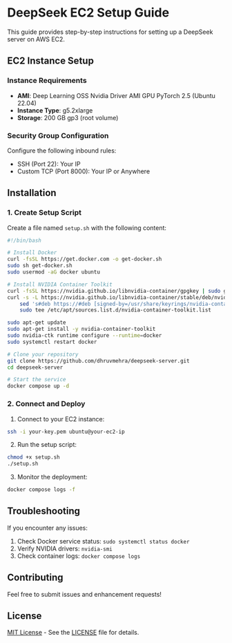 # DeepSeek EC2 Setup Guide

This guide provides step-by-step instructions for setting up a DeepSeek server on AWS EC2.

## EC2 Instance Setup

### Instance Requirements
- **AMI**: Deep Learning OSS Nvidia Driver AMI GPU PyTorch 2.5 (Ubuntu 22.04)
- **Instance Type**: g5.2xlarge
- **Storage**: 200 GB gp3 (root volume)

### Security Group Configuration
Configure the following inbound rules:
- SSH (Port 22): Your IP
- Custom TCP (Port 8000): Your IP or Anywhere

## Installation

### 1. Create Setup Script
Create a file named `setup.sh` with the following content:

```bash
#!/bin/bash

# Install Docker
curl -fsSL https://get.docker.com -o get-docker.sh
sudo sh get-docker.sh
sudo usermod -aG docker ubuntu

# Install NVIDIA Container Toolkit
curl -fsSL https://nvidia.github.io/libnvidia-container/gpgkey | sudo gpg --dearmor -o /usr/share/keyrings/nvidia-container-toolkit-keyring.gpg
curl -s -L https://nvidia.github.io/libnvidia-container/stable/deb/nvidia-container-toolkit.list | \
    sed 's#deb https://#deb [signed-by=/usr/share/keyrings/nvidia-container-toolkit-keyring.gpg] https://#g' | \
    sudo tee /etc/apt/sources.list.d/nvidia-container-toolkit.list

sudo apt-get update
sudo apt-get install -y nvidia-container-toolkit
sudo nvidia-ctk runtime configure --runtime=docker
sudo systemctl restart docker

# Clone your repository
git clone https://github.com/dhruvmehra/deepseek-server.git
cd deepseek-server

# Start the service
docker compose up -d
```

### 2. Connect and Deploy

1. Connect to your EC2 instance:
```bash
ssh -i your-key.pem ubuntu@your-ec2-ip
```

2. Run the setup script:
```bash
chmod +x setup.sh
./setup.sh
```

3. Monitor the deployment:
```bash
docker compose logs -f
```

## Troubleshooting

If you encounter any issues:
1. Check Docker service status: `sudo systemctl status docker`
2. Verify NVIDIA drivers: `nvidia-smi`
3. Check container logs: `docker compose logs`

## Contributing

Feel free to submit issues and enhancement requests!

## License

[MIT License](LICENSE) - See the [LICENSE](LICENSE) file for details.